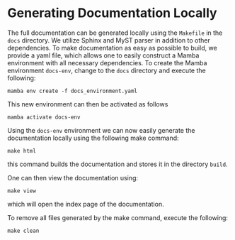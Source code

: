 # Generating Documentation Locally

The full documentation can be generated locally using the `Makefile` in the `docs` directory. We utilize Sphinx and MyST parser in addition to other dependencies. To make documentation as easy as possible to build, we provide a yaml file, which allows one to easily construct a Mamba environment with all necessary dependencies. To create the Mamba environment `docs-env`, change to the `docs` directory and execute the following:
```
mamba env create -f docs_environment.yaml
```
This new environment can then be activated as follows
```
mamba activate docs-env
```

Using the `docs-env` environment we can now easily generate the documentation locally using the following make command:
```
make html
```
this command builds the documentation and stores it in the directory `build`. 

One can then view the documentation using:
```
make view 
```
which will open the index page of the documentation. 

To remove all files generated by the make command, execute the following: 
```
make clean
```